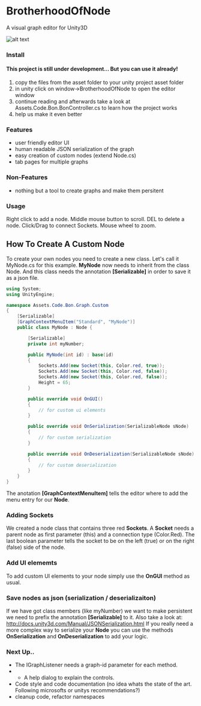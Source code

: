 # BrotherhoodOfNode
A visual graph editor for Unity3D

![alt text](https://github.com/aphex-/BrotherhoodOfNode/blob/master/preview.png "preview")

### Install

#### This project is still under development... But you can use it already!

1. copy the files from the asset folder to your unity project asset folder
2. in unity click on window->BrotherhoodOfNode to open the editor window
3. continue reading and afterwards take a look at Assets.Code.Bon.BonController.cs to learn how the project works
4. help us make it even better

### Features
* user friendly editor UI
* human readable JSON serialization of the graph
* easy creation of custom nodes (extend Node.cs)
* tab pages for multiple graphs

### Non-Features
* nothing but a tool to create graphs and make them persitent

### Usage
Right click to add a node. Middle mouse button to scroll. DEL to delete a node. Click/Drag to connect Sockets. Mouse wheel to zoom.



## How To Create A Custom Node
To create your own nodes you need to create a new class. Let's call it MyNode.cs
for this example. **MyNode** now needs to inherit from the class Node. And this 
class needs the annotation **[Serializable]** in order to save it as a json file.
```cs
using System;
using UnityEngine;

namespace Assets.Code.Bon.Graph.Custom
{
	[Serializable]
	[GraphContextMenuItem("Standard", "MyNode")]
	public class MyNode : Node {

		[Serializable]
		private int myNumber;

		public MyNode(int id) : base(id)
		{
			Sockets.Add(new Socket(this, Color.red, true));
			Sockets.Add(new Socket(this, Color.red, false));
			Sockets.Add(new Socket(this, Color.red, false));
			Height = 65;
		}

		public override void OnGUI()
		{
			// for custom ui elements
		}

		public override void OnSerialization(SerializableNode sNode)
		{
			// for custom serialization
		}

		public override void OnDeserialization(SerializableNode sNode)
		{
			// for custom deserialization
		}
	}
}
```
The anotation **[GraphContextMenuItem]** tells the editor where to add the menu entry for our **Node**.

### Adding Sockets
We created a node class that contains three red **Sockets**. A **Socket** needs a parent node as first parameter (this) and a connection type (Color.Red). The last boolean parameter tells the socket to be on the left (true) or on the right (false) side of the node.

### Add UI elememts
To add custom UI elements to your node simply use the **OnGUI** method as usual.

### Save nodes as json (serialization / deserializaiton)
If we have got class members (like myNumber) we want to make persistent
we need to prefix the annotation **[Serializable]**
to it.
Also take a look at: http://docs.unity3d.com/Manual/JSONSerialization.html
If you really need a more complex way to serialize your **Node** you can use
the methods **OnSerialization** and **OnDeserialization** to add your logic.

### Next Up..
* The IGraphListener needs a graph-id parameter for each method. 
* * A help dialog to explain the controls.
* Code style and code documentation (no idea whats the state of the art. Following microsofts or unitys recommendations?)
* cleanup code, refactor namespaces
